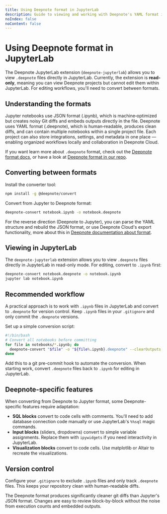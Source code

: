 ```yaml
---
title: Using Deepnote format in JupyterLab
description: Guide to viewing and working with Deepnote's YAML format in JupyterLab.
noIndex: false
noContent: false
---
```


# Using Deepnote format in JupyterLab

The Deepnote JupyterLab extension (`deepnote-jupyterlab`) allows you to view `.deepnote` files directly in JupyterLab. Currently, the extension is **read-only**, meaning you can view Deepnote projects but cannot edit them within JupyterLab. For editing workflows, you'll need to convert between formats.

## Understanding the formats

Jupyter notebooks use JSON format (.ipynb), which is machine‑optimized but creates noisy Git diffs and embeds outputs directly in the file. Deepnote uses YAML format (.deepnote), which is human‑readable, produces clean diffs, and can contain multiple notebooks within a single project file. Each project can also store integrations, settings, and metadata in one place — enabling organized workflows locally and collaboration in Deepnote Cloud.

If you want learn more about `.deepnote` format, check out the [Deepnote format docs](https://deepnote.com/docs/deepnote-format.md), or have a look at [Deepnote format in our repo](https://github.com/deepnote/deepnote/tree/main/packages/convert).

## Converting between formats

Install the converter tool:

```bash
npm install -g @deepnote/convert
```

Convert from Jupyter to Deepnote format:

```bash
deepnote-convert notebook.ipynb -o notebook.deepnote
```

For the reverse direction (Deepnote to Jupyter), you can parse the YAML structure and rebuild the JSON format, or use Deepnote Cloud's export functionality, more about this in [Deepnote documentation about format](https://deepnote.com/docs/migrating-to-ipynb).

## Viewing in JupyterLab

The `deepnote-jupyterlab` extension allows you to view `.deepnote` files directly in JupyterLab in read-only mode. For editing, convert to `.ipynb` first:

```bash
deepnote-convert notebook.deepnote -o notebook.ipynb
jupyter lab notebook.ipynb
```

## Recommended workflow

A practical approach is to work with `.ipynb` files in JupyterLab and convert to `.deepnote` for version control. Keep `.ipynb` files in your `.gitignore` and only commit the `.deepnote` versions.

Set up a simple conversion script:

```bash
#!/bin/bash
# Convert all notebooks before committing
for file in notebooks/*.ipynb; do
  deepnote-convert "$file" -o "${file%.ipynb}.deepnote" --clearOutputs
done
```

Add this to a git pre-commit hook to automate the conversion. When starting work, convert `.deepnote` files back to `.ipynb` for editing in JupyterLab.

## Deepnote-specific features

When converting from Deepnote to Jupyter format, some Deepnote-specific features require adaptation:

- **SQL blocks** convert to code cells with comments. You'll need to add database connection code manually or use JupyterLab's `%%sql` magic commands.
- **Input blocks** (sliders, dropdowns) convert to simple variable assignments. Replace them with `ipywidgets` if you need interactivity in JupyterLab.
- **Visualization blocks** convert to code cells. Use matplotlib or Altair to recreate the visualizations.

## Version control

Configure your `.gitignore` to exclude `.ipynb` files and only track `.deepnote` files. This keeps your repository clean with human-readable diffs.

The Deepnote format produces significantly cleaner git diffs than Jupyter's JSON format. Changes are easy to review block-by-block without the noise from execution counts and embedded outputs.

